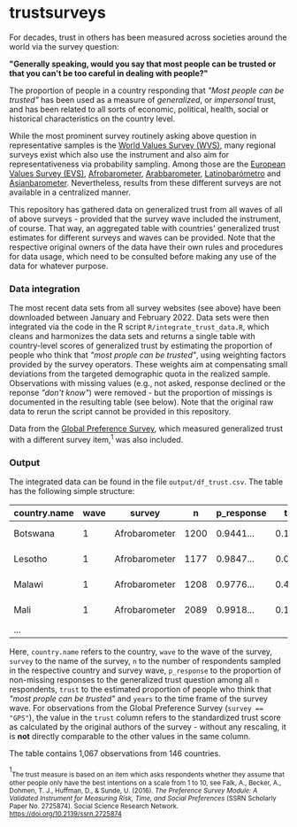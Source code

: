 

# trustsurveys

For decades, trust in others has been measured across societies around the world via the survey question:

**"Generally speaking, would you say that most people can be trusted or that you can't be too careful in dealing with people?"**

The proportion of people in a country responding that *"Most people can be trusted"* has been used as a measure of *generalized*, or *impersonal* trust, and has been related to all sorts of economic, political, health, social or historical characteristics on the country level.

While the most prominent survey routinely asking above question in representative samples is the [World Values Survey (WVS)](https://www.worldvaluessurvey.org/), many regional surveys exist which also use the instrument and also aim for representativeness via probability sampling. Among those are the [European Values Survey (EVS)](https://europeanvaluesstudy.eu/), [Afrobarometer](https://afrobarometer.org/), [Arabbarometer](https://www.arabbarometer.org/), [Latinobarómetro](https://www.latinobarometro.org/) and [Asianbarometer](http://www.asianbarometer.org/). Nevertheless, results from these different surveys are not available in a centralized manner. 

This repository has gathered data on generalized trust from all waves of all of above surveys - provided that the survey wave included the instrument, of course. That way, an aggregated table with countries' generalized trust estimates for different surveys and waves can be provided. Note that the respective original owners of the data have their own rules and procedures for data usage, which need to be consulted before making any use of the data for whatever purpose.

### Data integration

The most recent data sets from all survey websites (see above) have been downloaded between January and February 2022. Data sets were then integrated via the code in the R script `R/integrate_trust_data.R`, which cleans and harmonizes the data sets and returns a single table with country-level scores of generalized trust by estimating the proportion of people who think that *"most prople can be trusted"*, using weighting factors provided by the survey operators. These weights aim at compensating small deviations from the targeted demographic quota in the realized sample. Observations with missing values (e.g., not asked, response declined or the reponse *"don't know"*) were removed - but the proportion of missings is documented in the resulting table (see below). Note that the original raw data to rerun the script cannot be provided in this repository.

Data from the [Global Preference Survey](https://www.briq-institute.org/global-preferences/home), which measured generalized trust with a different survey item,<sup>1</sup> was also included.

### Output

The integrated data can be found in the file `output/df_trust.csv`. The table has the following simple structure:

| country.name    | wave | survey        | n    | p_response | trust     | years                                       
|-----------------|------|---------------|------|------------|-----------|----------------
| Botswana        | 1    | Afrobarometer | 1200 | 0.9441...  | 0.1473... | 1999-2001
| Lesotho         | 1    | Afrobarometer | 1177 | 0.9847...  | 0.0396... | 1999-2001
| Malawi          | 1    | Afrobarometer | 1208 | 0.9776...  | 0.4479... | 1999-2001
| Mali            | 1    | Afrobarometer | 2089 | 0.9918...  | 0.1277... | 1999-2001
| ...

Here, `country.name` refers to the country, `wave` to the wave of the survey, `survey` to the name of the survey, `n` to the number of respondents sampled in the respective country and survey wave, `p_response` to the proportion of non-missing responses to the generalized trust question among all `n` respondents, `trust` to the estimated proportion of people who think that *"most prople can be trusted"* and `years` to the time frame of the survey wave. For observations from the Global Preference Survey (`survey == "GPS"`), the value in the `trust` column refers to the standardized trust score as calculated by the original authors of the survey - without any rescaling, it is **not** directly comparable to the other values in the same column.

The table contains 1,067 observations from 146 countries.

<sup>1</sup><sub>The trust measure is based on an item which asks respondents whether they assume that other people only have the best intentions on a scale from 1 to 10, see Falk, A., Becker, A., Dohmen, T. J., Huffman, D., & Sunde, U. (2016). *The Preference Survey Module: A Validated Instrument for Measuring Risk, Time, and Social Preferences* (SSRN Scholarly Paper No. 2725874). Social Science Research Network. https://doi.org/10.2139/ssrn.2725874
